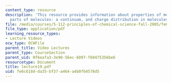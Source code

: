 ```yaml
---
content_type: resource
description: 'This resource provides information about properties of molecules and
  parts of molecules: a continuum, and charge distribution in molecules.'
file: /media/courses/5-112-principles-of-chemical-science-fall-2005/fe6c618dda35bf37a464a4b0f64578d5_lecture19.pdf
file_type: application/pdf
learning_resource_types:
- Lecture Videos
ocw_type: OCWFile
parent_title: Video Lectures
parent_type: CourseSection
parent_uid: 0f6eafa3-3e90-56ec-6097-f69475356be6
resourcetype: Document
title: lecture19.pdf
uid: fe6c618d-da35-bf37-a464-a4b0f64578d5
---
```

